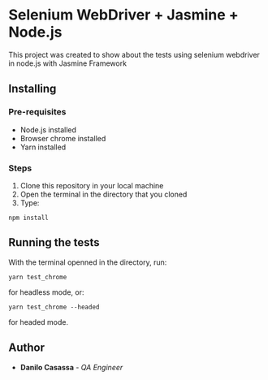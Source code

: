 # Selenium WebDriver + Jasmine + Node.js
This project was created to show about the tests using selenium webdriver in node.js with Jasmine Framework

## Installing
### Pre-requisites
* Node.js installed
* Browser chrome installed
* Yarn installed

### Steps
1. Clone this repository in your local machine
2. Open the terminal in the directory that you cloned
3. Type:
```
npm install
```

## Running the tests
With the terminal openned in the directory, run:
```
yarn test_chrome 
```
for headless mode, or:
```
yarn test_chrome --headed
```
for headed mode.

## Author
* **Danilo Casassa** - *QA Engineer*
